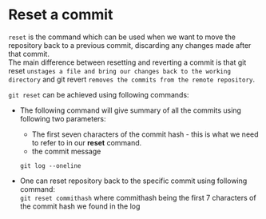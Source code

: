 # Reset a commit

`reset` is the command which can be used when we want to move the repository back to a previous commit, discarding any changes made after that commit.<br/>
The main difference between resetting and reverting a commit is that git reset `unstages a file and bring our changes back to the working directory`
and git revert `removes the commits from the remote repository`. <br/>

`git reset` can be achieved using following commands:

- The following command will give summary of all the commits using following two parameters:
  - The first seven characters of the commit hash - this is what we need to refer to in our **reset** command.
  - the commit message

  ```
  git log --oneline
  ```

- One can reset repository back to the specific commit using following command: <br />
  `git reset commithash`
  where commithash being the first 7 characters of the commit hash we found in the log
